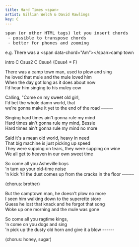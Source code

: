 ```yaml
---
title: Hard Times <span>
artist: Gillian Welch & David Rawlings
key: C
---
```

<pre>
span (or other HTML tags) let you insert chords
 - possible to transpose chords
 - better for phones and zooming
</pre>

e.g. There was a \<span data-chord="Am">\</span>camp town

intro
C Csus2 C Csus4 (Csus4 = F)

There was a <span data-chord="Am"></span>camp town <span data-chord="G"></span>man, used to <span data-chord="F"></span>plow and <span data-chord="C"></span>sing  
<span data-chord="Am"></span>he loved that <span data-chord="G"></span>mule and the <span data-chord="F"></span>mule loved <span data-chord="C"></span>him  
When the <span data-chord="Am"></span>day got <span data-chord="G"></span>long as it <span data-chord="F"></span>does about <span data-chord="C"></span>now  
<span data-chord="Am"></span>I'd hear him <span data-chord="G"></span>singing to his <span data-chord="F"></span>muley <span data-chord="C"></span>cow

<span data-chord="C"></span>Calling, "Come on my <span data-chord="Csus2"></span>sweet old <span data-chord="C"></span>girl<span data-chord="Csus4"></span>,  
<span data-chord="C"></span>I'd bet the <span data-chord="Csus2"></span>whole damn <span data-chord="C"></span>world<span data-chord="Csus2"></span>, that  
<span data-chord="C"></span>we're gonna <span data-chord="Dm"></span>make it <span data-chord="C/E"></span>yet to the end of the <span data-chord="G"></span>road<span data-chord="Gsus"> ------</span><span data-chord="G"></span>

Singing <span data-chord="Am"></span>hard times<span data-chord="G"></span> ain't gonna <span data-chord="F"></span>rule my <span data-chord="C"></span>mind  
<span data-chord="Am"></span>Hard times<span data-chord="G"></span> ain't gonna <span data-chord="F"></span>rule my <span data-chord="C"></span>mind, Bessie  
<span data-chord="Am"></span>Hard times<span data-chord="G"></span> ain't gonna <span data-chord="F"></span>rule my  <span data-chord="G"></span>mind no <span data-chord="C"></span>more<span data-chord="Cmaj7"></span>  

Said it's a <span data-chord="Am"></span>mean old <span data-chord="G"></span>world, <span data-chord="F"></span>heavy in <span data-chord="C"></span>need  
<span data-chord="Am"></span>That big ma<span data-chord="G"></span>chine is just <span data-chord="F"></span>picking up <span data-chord="C"></span>speed  
They were <span data-chord="Am"></span>supping on <span data-chord="G"></span>tears, they were <span data-chord="F"></span>supping on <span data-chord="C"></span>wine  
<span data-chord="Am"></span>We all get to <span data-chord="G"></span>heaven in our <span data-chord="F"></span>own sweet <span data-chord="C"></span>time

So <span data-chord="C"></span>come all you <span data-chord="Csus2"></span>Asheville <span data-chord="C"></span>boys <span data-chord="Csus4"></span>  
'n <span data-chord="C"></span>turn up your <span data-chord="Csus2"></span>old-time <span data-chord="C"></span>noise <span data-chord="Csus4Csus4"></span>  
'n <span data-chord="C"></span>kick 'til the <span data-chord="Dm"></span>dust comes <span data-chord="C/E"></span>up from the cracks in the <span data-chord="G"></span>floor <span data-chord="Gsus"> ------</span><span data-chord="G"></span>

(chorus: brother)

But the <span data-chord="Am"></span>camptown <span data-chord="G"></span>man, he doesn't <span data-chord="F"></span>plow no <span data-chord="C"></span>more  
<span data-chord="Am"></span>I seen him <span data-chord="G"></span>walking down to the <span data-chord="F"></span>superette <span data-chord="C"></span>store  
Guess he <span data-chord="Am"></span>lost that <span data-chord="G"></span>knack and he <span data-chord="F"></span>forgot that <span data-chord="C"></span>song  
<span data-chord="Am"></span>Woke up one <span data-chord="G"></span>morning and the <span data-chord="F"></span>mule was <span data-chord="C"></span>gone

So <span data-chord="C"></span>come all you <span data-chord="Csus2"></span>ragtime <span data-chord="C"></span>kings, <span data-chord="Csus4"></span>  
'n <span data-chord="C"></span>come on you <span data-chord="Csus2"></span>dogs and <span data-chord="C"></span>sing <span data-chord="Csus2"></span>  
'n <span data-chord="C"></span>pick up the <span data-chord="Dm"></span>dusty old <span data-chord="C/E"></span>horn and give it a <span data-chord="G"></span>blow <span data-chord="Gsus"> ------</span><span data-chord="G"></span>

(chorus: honey, sugar)
